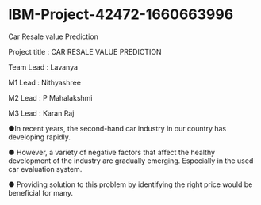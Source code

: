 # IBM-Project-42472-1660663996
Car Resale value Prediction

Project title : CAR RESALE VALUE PREDICTION

Team Lead : Lavanya

M1 Lead : Nithyashree

M2 Lead : P Mahalakshmi

M3 Lead : Karan Raj

●In recent years, the second-hand car industry in our country has developing rapidly.

● However, a variety of negative factors that affect the healthy development of the industry are gradually emerging. Especially in the used car evaluation system.

● Providing solution to this problem by identifying the right price would be beneficial for many.
